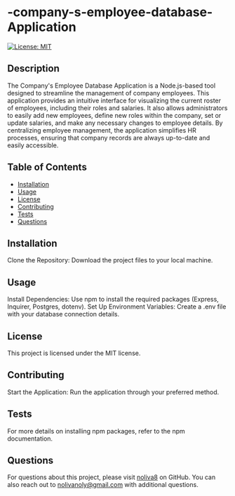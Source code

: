 # -company-s-employee-database-Application

[![License: MIT](https://img.shields.io/badge/License-MIT-yellow.svg)](https://opensource.org/licenses/MIT)

## Description
The Company's Employee Database Application is a Node.js-based tool designed to streamline the management of company employees. This application provides an intuitive interface for visualizing the current roster of employees, including their roles and salaries. It also allows administrators to easily add new employees, define new roles within the company, set or update salaries, and make any necessary changes to employee details. By centralizing employee management, the application simplifies HR processes, ensuring that company records are always up-to-date and easily accessible.

## Table of Contents
- [Installation](#installation)
- [Usage](#usage)
- [License](#license)
- [Contributing](#contributing)
- [Tests](#tests)
- [Questions](#questions)

## Installation
Clone the Repository: Download the project files to your local machine.

## Usage
Install Dependencies: Use npm to install the required packages (Express, Inquirer, Postgres, dotenv). Set Up Environment Variables: Create a .env file with your database connection details.

## License

This project is licensed under the MIT license.

## Contributing
Start the Application: Run the application through your preferred method.

## Tests
For more details on installing npm packages, refer to the npm documentation.

## Questions
For questions about this project, please visit [noliva8](https://github.com/noliva8) on GitHub.
You can also reach out to nolivanoly@gmail.com with additional questions.
